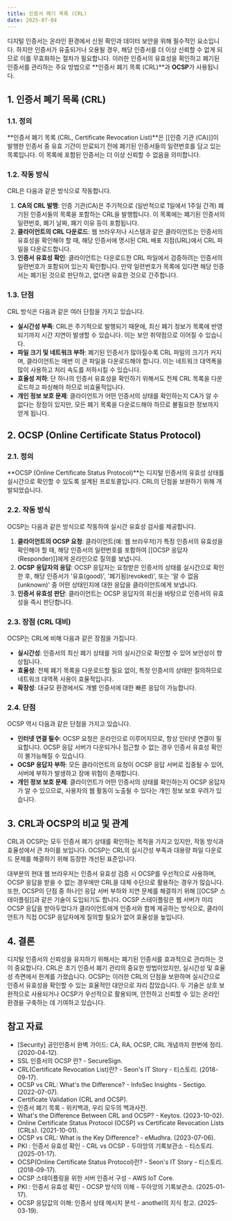 ```yaml
---
title: 인증서 폐기 목록 (CRL)
date: 2025-07-04
---
```


디지털 인증서는 온라인 환경에서 신원 확인과 데이터 보안을 위해 필수적인 요소입니다. 하지만 인증서가 유출되거나 오용될 경우, 해당 인증서를 더 이상 신뢰할 수 없게 되므로 이를 무효화하는 절차가 필요합니다. 이러한 인증서의 유효성을 확인하고 폐기된 인증서를 관리하는 주요 방법으로 **인증서 폐기 목록 (CRL)**과 **OCSP**가 사용됩니다.

## 1. 인증서 폐기 목록 (CRL)

### 1.1. 정의

**인증서 폐기 목록 (CRL, Certificate Revocation List)**은 [[인증 기관 (CA)]]이 발행한 인증서 중 유효 기간이 만료되기 전에 폐기된 인증서들의 일련번호를 담고 있는 목록입니다. 이 목록에 포함된 인증서는 더 이상 신뢰할 수 없음을 의미합니다.

### 1.2. 작동 방식

CRL은 다음과 같은 방식으로 작동합니다.

1.  **CA의 CRL 발행**: 인증 기관(CA)은 주기적으로 (일반적으로 1일에서 1주일 간격) 폐기된 인증서들의 목록을 포함하는 CRL을 발행합니다. 이 목록에는 폐기된 인증서의 일련번호, 폐기 날짜, 폐기 이유 등이 포함됩니다.
2.  **클라이언트의 CRL 다운로드**: 웹 브라우저나 시스템과 같은 클라이언트는 인증서의 유효성을 확인해야 할 때, 해당 인증서에 명시된 CRL 배포 지점(URL)에서 CRL 파일을 다운로드합니다.
3.  **인증서 유효성 확인**: 클라이언트는 다운로드한 CRL 파일에서 검증하려는 인증서의 일련번호가 포함되어 있는지 확인합니다. 만약 일련번호가 목록에 있다면 해당 인증서는 폐기된 것으로 판단하고, 없다면 유효한 것으로 간주합니다.

### 1.3. 단점

CRL 방식은 다음과 같은 여러 단점을 가지고 있습니다.

*   **실시간성 부족**: CRL은 주기적으로 발행되기 때문에, 최신 폐기 정보가 목록에 반영되기까지 시간 지연이 발생할 수 있습니다. 이는 보안 취약점으로 이어질 수 있습니다.
*   **파일 크기 및 네트워크 부하**: 폐기된 인증서가 많아질수록 CRL 파일의 크기가 커지며, 클라이언트는 매번 이 큰 파일을 다운로드해야 합니다. 이는 네트워크 대역폭을 많이 사용하고 처리 속도를 저하시킬 수 있습니다.
*   **효율성 저하**: 단 하나의 인증서 유효성을 확인하기 위해서도 전체 CRL 목록을 다운로드하고 파싱해야 하므로 비효율적입니다.
*   **개인 정보 보호 문제**: 클라이언트가 어떤 인증서의 상태를 확인하는지 CA가 알 수 없다는 장점이 있지만, 모든 폐기 목록을 다운로드해야 하므로 불필요한 정보까지 얻게 됩니다.

## 2. OCSP (Online Certificate Status Protocol)

### 2.1. 정의

**OCSP (Online Certificate Status Protocol)**는 디지털 인증서의 유효성 상태를 실시간으로 확인할 수 있도록 설계된 프로토콜입니다. CRL의 단점을 보완하기 위해 개발되었습니다.

### 2.2. 작동 방식

OCSP는 다음과 같은 방식으로 작동하여 실시간 유효성 검사를 제공합니다.

1.  **클라이언트의 OCSP 요청**: 클라이언트(예: 웹 브라우저)가 특정 인증서의 유효성을 확인해야 할 때, 해당 인증서의 일련번호를 포함하여 [[OCSP 응답자 (Responder)]]에게 온라인으로 질의를 보냅니다.
2.  **OCSP 응답자의 응답**: OCSP 응답자는 요청받은 인증서의 상태를 실시간으로 확인한 후, 해당 인증서가 '유효(good)', '폐기됨(revoked)', 또는 '알 수 없음(unknown)' 중 어떤 상태인지에 대한 응답을 클라이언트에게 보냅니다.
3.  **인증서 유효성 판단**: 클라이언트는 OCSP 응답자의 회신을 바탕으로 인증서의 유효성을 즉시 판단합니다.

### 2.3. 장점 (CRL 대비)

OCSP는 CRL에 비해 다음과 같은 장점을 가집니다.

*   **실시간성**: 인증서의 최신 폐기 상태를 거의 실시간으로 확인할 수 있어 보안성이 향상됩니다.
*   **효율성**: 전체 폐기 목록을 다운로드할 필요 없이, 특정 인증서의 상태만 질의하므로 네트워크 대역폭 사용이 효율적입니다.
*   **확장성**: 대규모 환경에서도 개별 인증서에 대한 빠른 응답이 가능합니다.

### 2.4. 단점

OCSP 역시 다음과 같은 단점을 가지고 있습니다.

*   **인터넷 연결 필수**: OCSP 요청은 온라인으로 이루어지므로, 항상 인터넷 연결이 필요합니다. OCSP 응답 서버가 다운되거나 접근할 수 없는 경우 인증서 유효성 확인이 불가능해질 수 있습니다.
*   **OCSP 응답자 부하**: 모든 클라이언트의 요청이 OCSP 응답 서버로 집중될 수 있어, 서버에 부하가 발생하고 장애 위험이 존재합니다.
*   **개인 정보 보호 문제**: 클라이언트가 어떤 인증서의 상태를 확인하는지 OCSP 응답자가 알 수 있으므로, 사용자의 웹 활동이 노출될 수 있다는 개인 정보 보호 우려가 있습니다.

## 3. CRL과 OCSP의 비교 및 관계

CRL과 OCSP는 모두 인증서 폐기 상태를 확인하는 목적을 가지고 있지만, 작동 방식과 효율성에서 큰 차이를 보입니다. OCSP는 CRL의 실시간성 부족과 대용량 파일 다운로드 문제를 해결하기 위해 등장한 개선된 표준입니다.

대부분의 현대 웹 브라우저는 인증서 유효성 검증 시 OCSP를 우선적으로 사용하며, OCSP 응답을 받을 수 없는 경우에만 CRL을 대체 수단으로 활용하는 경우가 많습니다. 또한, OCSP의 단점 중 하나인 응답 서버 부하와 지연 문제를 해결하기 위해 [[OCSP 스테이플링]]과 같은 기술이 도입되기도 합니다. OCSP 스테이플링은 웹 서버가 미리 OCSP 응답을 받아두었다가 클라이언트에게 인증서와 함께 제공하는 방식으로, 클라이언트가 직접 OCSP 응답자에게 질의할 필요가 없어 효율성을 높입니다.

## 4. 결론

디지털 인증서의 신뢰성을 유지하기 위해서는 폐기된 인증서를 효과적으로 관리하는 것이 중요합니다. CRL은 초기 인증서 폐기 관리의 중요한 방법이었지만, 실시간성 및 효율성 측면에서 한계를 가졌습니다. OCSP는 이러한 CRL의 단점을 보완하며 실시간으로 인증서 유효성을 확인할 수 있는 효율적인 대안으로 자리 잡았습니다. 두 기술은 상호 보완적으로 사용되거나 OCSP가 우선적으로 활용되며, 안전하고 신뢰할 수 있는 온라인 환경을 구축하는 데 기여하고 있습니다.

## 참고 자료

*   [Security] 공인인증서 완벽 가이드: CA, RA, OCSP, CRL 개념까지 한번에 정리. (2020-04-12).
*   SSL 인증서의 OCSP 란? - SecureSign.
*   CRL(Certificate Revocation List)란? - Seon's IT Story - 티스토리. (2018-09-17).
*   OCSP vs CRL: What's the Difference? - InfoSec Insights - Sectigo. (2022-07-07).
*   Certificate Validation (CRL and OCSP).
*   인증서 폐기 목록 - 위키백과, 우리 모두의 백과사전.
*   What's the Difference Between CRL and OCSP? - Keytos. (2023-10-02).
*   Online Certificate Status Protocol (OCSP) vs Certificate Revocation Lists (CRLs). (2021-10-01).
*   OCSP vs CRL: What is the Key Difference? - eMudhra. (2023-07-06).
*   PKI : 인증서 유효성 확인 - CRL vs OCSP - 두아앙의 기록보관소 - 티스토리. (2025-01-17).
*   OCSP(Online Certificate Status Protocol)란? - Seon's IT Story - 티스토리. (2018-09-17).
*   OCSP 스테이플링을 위한 서버 인증서 구성 - AWS IoT Core.
*   PKI : 인증서 유효성 확인 - OCSP 방식의 이해 - 두아앙의 기록보관소. (2025-01-17).
*   OCSP 응답값의 이해: 인증서 상태 메시지 분석 - anothel의 지식 창고. (2025-03-19).
